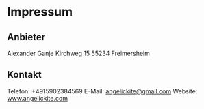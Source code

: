 # Impressum
## Anbieter
Alexander Ganje
Kirchweg 15
55234 Freimersheim

## Kontakt
Telefon: +4915902384569
E-Mail: angelickite@gmail.com
Website: www.angelickite.com